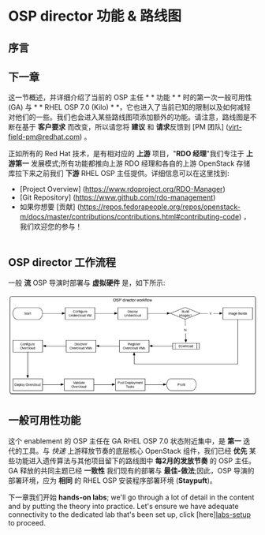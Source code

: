 # OSP director 功能 & 路线图

## 序言

## 下一章

这一节概述，并详细介绍了当前的 OSP 主任 * * 功能 * * 时的第一次一般可用性 (GA) 与 * * RHEL OSP 7.0 (Kilo) * *，它也进入了当前已知的限制以及如何减轻对他们的一些。我们也会进入某些路线图项添加额外的功能。请注意，路线图是不断在基于 **客户要求** 而改变，所以请您将 **建议** 和 **请求**反馈到 [PM 团队] (virt-field-pm@redhat.com) 。

正如所有的 Red Hat 技术，是有相对应的 **上游** 项目，"**RDO 经理**"我们专注于 **上游第一** 发展模式;所有功能都推向上游 RDO 经理和各自的上游 OpenStack 存储库拉下来之前我们 **下游** RHEL OSP 主任提供。详细信息可以在这里找到:

* [Project Overview] (https://www.rdoproject.org/RDO-Manager)
* [Git Repository] (https://www.github.com/rdo-management)
* 如果你想要 [贡献] (https://repos.fedorapeople.org/repos/openstack-m/docs/master/contributions/contributions.html#contributing-code) ，我们欢迎您的参与！<br><br>

## OSP director 工作流程

一般 **流** OSP 导演时部署与 **虚拟硬件** 是，如下所示:

<center>
<img src="./images/osp-director-workflow.png"/>
</center>

## 一般可用性功能

这个 enablement 的 OSP 主任在 GA RHEL OSP 7.0 状态附近集中，是 **第一** 迭代的工具。与 *快速* 上游释放节奏的底层核心 OpenStack 组件，我们已经 **优先** 某些功能进入遗传算法与其他项目留下的路线图中 **每2月的发放节奏** 的 OSP 主任。GA 释放的共同主题已经 **一致性** 我们现有的部署与 **最佳-做法**;因此，OSP 导演的部署环境，应为 **相同** 的 RHEL OSP 安装程序部署环境 (**Staypuft**)。

下一章我们开始 **hands-on labs**; we'll go through a lot of detail in the content and by putting the theory into practice. Let's ensure we have adequate connectivity to the dedicated lab that's been set up, click [here][labs-setup](./labs-setup.md) to proceed.
